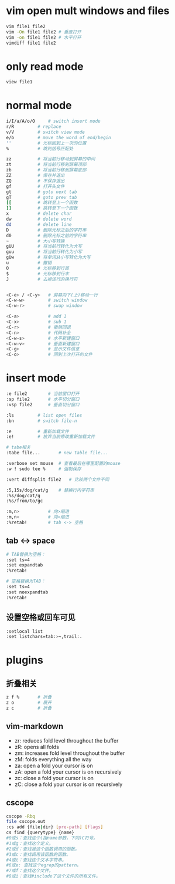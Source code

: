 # vim open mult windows and files
```bash
vim file1 file2
vim -On file1 file2 # 垂直打开
vim -on file1 file2 # 水平打开
vimdiff file1 file2
```

# only read mode 
```bash
view file1
```

# normal mode
```bash
i/I/a/A/o/O		# switch insert mode
r/R			# replace
v/V			# switch view mode
e/b			# move the word of end/begin
''			# 光标回到上一次的位置
%			# 跳到括号匹配处

zz			# 将当前行移动到屏幕的中间
zt			# 将当前行移到屏幕顶部
zb			# 将当前行移到屏幕底部
ZZ			# 保存并退出
ZQ			# 不保存退出
gf			# 打开头文件
gt			# goto next tab
gT			# goto prev tab
[[			# 跳转至上一个函数
]]			# 跳转至下一个函数
x			# delete char
dw			# delete word
dd			# delete line
D			# 删除光标之后的字符串
d0			# 删除光标之前的字符串
~			# 大小写转换
gUU			# 将当前行转化为大写
guu			# 将当前行转化为小写
gUw			# 将单词从小写转化为大写
u			# 撤销
0			# 光标移到行首
$			# 光标移到行末
J           # 去掉该行的换行符


<C-e> / <C-y>	# 屏幕向下(上)移动一行
<C-w-w>			# switch window
<C-w-r>			# swap window

<C-a>			# add 1
<C-x>			# sub 1
<C-r>			# 撤销回退
<C-n>			# 代码补全
<C-w-s>			# 水平新建窗口
<C-w-v>			# 垂直新建窗口
<C-g>			# 显示文件信息
<C-o>			# 回到上次打开的文件
```

# insert mode
```bash
:e file2		# 当前窗口打开
:sp file2		# 水平切分窗口
:vsp file2		# 垂直切分窗口

:ls			# list open files
:bn			# switch file-n

:e			# 重新加载文件
:e!			# 放弃当前修改重新加载文件

# tabe相关
:tabe file...		# new table file...

:verbose set mouse	# 查看最后在哪里配置的mouse
:w ! sudo tee %		# 强制保存

:vert diffsplit file2	# 比较两个文件不同

:5,15s/dog/cat/g	# 替换行内字符串
:%s/dog/cat/g
:%s/from/to/gc

:m,n>			# 向>缩进
:m,n<			# 向<缩进
:%retab!		# tab <-> 空格
```

## tab <-> space
```bash
# TAB替换为空格：
:set ts=4
:set expandtab
:%retab!

# 空格替换为TAB：
:set ts=4
:set noexpandtab
:%retab!
```


## 设置空格或回车可见
```bash
:setlocal list
:set listchars=tab:>~,trail:.
```

# plugins

## 折叠相关
```bash
z f %		# 折叠
z o			# 展开
z c			# 折叠
```

## vim-markdown
- zr: reduces fold level throughout the buffer
- zR: opens all folds
- zm: increases fold level throughout the buffer
- zM: folds everything all the way
- za: open a fold your cursor is on
- zA: open a fold your cursor is on recursively
- zc: close a fold your cursor is on
- zC: close a fold your cursor is on recursively

## cscope
```bash
cscope -Rbq
file cscope.out
:cs add {file|dir} [pre-path] [flags]
cs find {querytype} {name}
#0或s：查找这个(指name参数，下同)C符号。
#1或g：查找这个定义。
#2或d：查找被这个函数调用的函数。
#3或c：查找调用该函数的函数。
#4或t：查找这个文本字符串。
#6或e: 查找这个egrep的pattern。
#7或f：查找这个文件。
#8或i：查找#include了这个文件的所有文件。
```